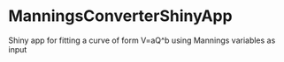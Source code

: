 # ManningsConverterShinyApp
Shiny app for fitting a curve of form V=aQ^b using Mannings variables as input
